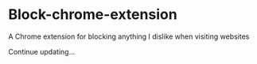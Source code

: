 # Block-chrome-extension
A Chrome extension for blocking anything I dislike when visiting websites

Continue updating...
